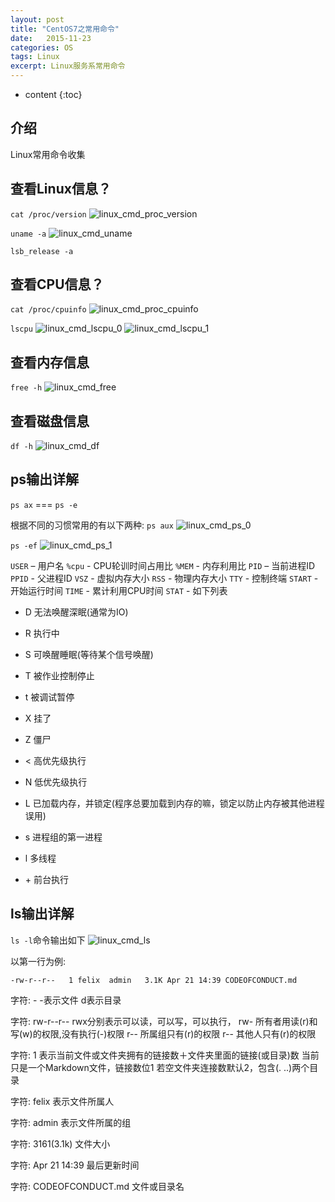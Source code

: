 ```yaml
---
layout: post
title: "CentOS7之常用命令"
date:   2015-11-23
categories: OS
tags: Linux
excerpt: Linux服务系常用命令
---
```


* content
{:toc}

## 介绍

Linux常用命令收集

## 查看Linux信息？
`cat /proc/version`
![linux_cmd_proc_version]({{site.static}}/images/linux_cmd_proc_version.png)

`uname -a`
![linux_cmd_uname]({{site.static}}/images/linux_cmd_uname.png)

`lsb_release -a`

## 查看CPU信息？
`cat /proc/cpuinfo`
![linux_cmd_proc_cpuinfo]({{site.static}}/images/linux_cmd_proc_cpuinfo.png)

`lscpu`
![linux_cmd_lscpu_0]({{site.static}}/images/linux_cmd_lscpu_0.png)
![linux_cmd_lscpu_1]({{site.static}}/images/linux_cmd_lscpu_1.png)

## 查看内存信息
`free -h`
![linux_cmd_free]({{site.static}}/images/linux_cmd_free.png)

## 查看磁盘信息
`df -h`
![linux_cmd_df]({{site.static}}/images/linux_cmd_df.png)



## ps输出详解
`ps ax` === `ps -e`

根据不同的习惯常用的有以下两种:
`ps aux`
![linux_cmd_ps_0]({{site.static}}/images/linux_cmd_ps_0.png)

`ps -ef`
![linux_cmd_ps_1]({{site.static}}/images/linux_cmd_ps_1.png)

`USER` – 用户名
`%cpu` - CPU轮训时间占用比
`%MEM` - 内存利用比
`PID` – 当前进程ID
`PPID` - 父进程ID
`VSZ` - 虚拟内存大小
`RSS` - 物理内存大小
`TTY` - 控制终端
`START` - 开始运行时间
`TIME` - 累计利用CPU时间
`STAT` - 如下列表  
 - D 无法唤醒深眠(通常为IO)
 - R 执行中
 - S 可唤醒睡眠(等待某个信号唤醒)
 - T 被作业控制停止
 - t 被调试暂停
 - X 挂了
 - Z 僵尸

 - < 高优先级执行
 - N 低优先级执行
 - L 已加载内存，并锁定(程序总要加载到内存的嘛，锁定以防止内存被其他进程误用)
 - s 进程组的第一进程
 - l 多线程
 - \+ 前台执行

## ls输出详解
`ls -l`命令输出如下
![linux_cmd_ls]({{site.static}}/images/linux_cmd_ls.png)

以第一行为例:

    -rw-r--r--   1 felix  admin   3.1K Apr 21 14:39 CODEOFCONDUCT.md

字符: -
 -表示文件
 d表示目录

字符: rw-r--r--
 rwx分别表示可以读，可以写，可以执行，
 rw- 所有者用读(r)和写(w)的权限,没有执行(-)权限
 r-- 所属组只有(r)的权限
 r-- 其他人只有(r)的权限

字符: 1
 表示当前文件或文件夹拥有的链接数＋文件夹里面的链接(或目录)数
 当前只是一个Markdown文件，链接数位1
 若空文件夹连接数默认2，包含(. ..)两个目录

字符: felix
 表示文件所属人

字符: admin
 表示文件所属的组

字符: 3161(3.1k)
 文件大小

字符: Apr 21 14:39
 最后更新时间

字符: CODEOFCONDUCT.md
 文件或目录名
